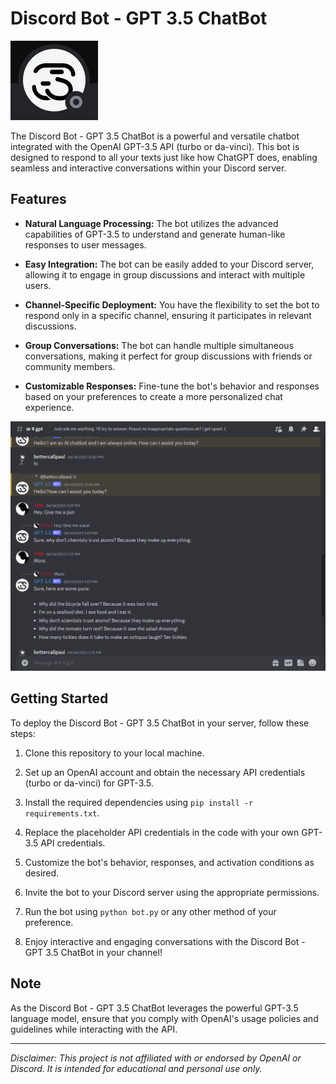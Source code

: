 # Discord Bot - GPT 3.5 ChatBot

<img src="Screenshot_4.png" alt="Screenshot 4">

The Discord Bot - GPT 3.5 ChatBot is a powerful and versatile chatbot integrated with the OpenAI GPT-3.5 API (turbo or da-vinci). This bot is designed to respond to all your texts just like how ChatGPT does, enabling seamless and interactive conversations within your Discord server.

## Features

- **Natural Language Processing:** The bot utilizes the advanced capabilities of GPT-3.5 to understand and generate human-like responses to user messages.

- **Easy Integration:** The bot can be easily added to your Discord server, allowing it to engage in group discussions and interact with multiple users.

- **Channel-Specific Deployment:** You have the flexibility to set the bot to respond only in a specific channel, ensuring it participates in relevant discussions.

- **Group Conversations:** The bot can handle multiple simultaneous conversations, making it perfect for group discussions with friends or community members.

- **Customizable Responses:** Fine-tune the bot's behavior and responses based on your preferences to create a more personalized chat experience.

<img src="Screenshot_1.png" alt="Screenshot 1">

## Getting Started

To deploy the Discord Bot - GPT 3.5 ChatBot in your server, follow these steps:

1. Clone this repository to your local machine.

2. Set up an OpenAI account and obtain the necessary API credentials (turbo or da-vinci) for GPT-3.5.

3. Install the required dependencies using `pip install -r requirements.txt`.

4. Replace the placeholder API credentials in the code with your own GPT-3.5 API credentials.

5. Customize the bot's behavior, responses, and activation conditions as desired.

6. Invite the bot to your Discord server using the appropriate permissions.

7. Run the bot using `python bot.py` or any other method of your preference.

8. Enjoy interactive and engaging conversations with the Discord Bot - GPT 3.5 ChatBot in your channel!

## Note

As the Discord Bot - GPT 3.5 ChatBot leverages the powerful GPT-3.5 language model, ensure that you comply with OpenAI's usage policies and guidelines while interacting with the API.

---
*Disclaimer: This project is not affiliated with or endorsed by OpenAI or Discord. It is intended for educational and personal use only.*
